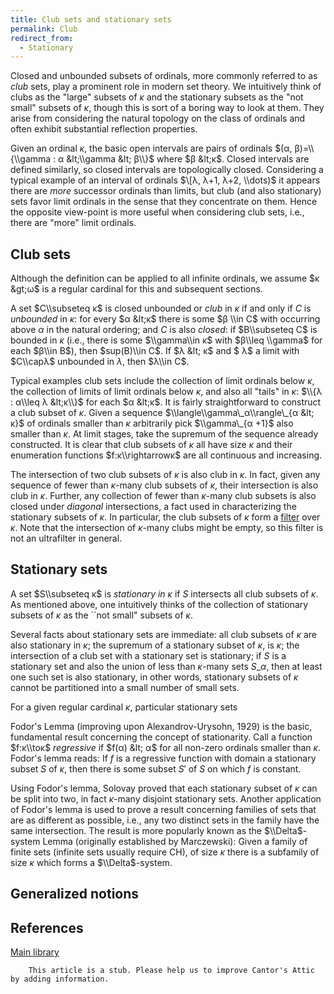 ```yaml
---
title: Club sets and stationary sets
permalink: Club
redirect_from:
  - Stationary
---
```


Closed and unbounded subsets of ordinals, more commonly referred to as
*club* sets, play a prominent role in modern set theory. We intuitively
think of clubs as the "large" subsets of $κ$ and the stationary
subsets as the "not small" subsets of $κ$, though this is sort of
a boring way to look at them. They arise from considering the natural
topology on the class of ordinals and often exhibit substantial
reflection properties.

Given an ordinal $κ$, the basic open intervals are pairs of
ordinals $(α, β)=\\{\\gamma : α &lt;\\gamma &lt;
β\\}$ where $β &lt;κ$. Closed intervals are defined
similarly, so closed intervals are topologically closed. Considering a
typical example of an interval of ordinals $\[λ, λ+1,
λ+2, \\dots)$ it appears there are *more* successor ordinals than
limits, but club (and also stationary) sets favor limit ordinals in the
sense that they concentrate on them. Hence the opposite view-point is
more useful when considering club sets, i.e., there are "more" limit
ordinals.

## Club sets

Although the definition can be applied to all infinite ordinals, we
assume $κ &gt;ω$ is a regular cardinal for this and
subsequent sections.

A set $C\\subseteq κ$ is closed unbounded or *club* in $κ$
if and only if $C$ is *unbounded* in $κ$: for every $α
&lt;κ$ there is some $β \\in C$ with occurring above
$α$ in the natural ordering; and $C$ is also *closed*: if
$B\\subseteq C$ is bounded in $κ$ (i.e., there is some
$\\gamma\\in κ$ with $β\\leq \\gamma$ for each $β\\in
B$), then $sup(B)\\in C$. If $λ &lt; κ$ and $ λ$ a
limit with $C\\capλ$ unbounded in $λ$, then $λ\\in
C$.

Typical examples club sets include the collection of limit ordinals
below $κ$, the collection of limits of limit ordinals below
$κ$, and also all "tails" in $κ$: $\\{λ :
α\\leq λ &lt;κ\\}$ for each $α &lt;κ$. It
is fairly straightforward to construct a club subset of $κ$. Given
a sequence $\\langle\\gamma\_α\\rangle\_{α &lt; κ}$ of
ordinals smaller than $κ$ arbitrarily pick $\\gamma\_{α +1}$
also smaller than $κ$. At limit stages, take the supremum of the
sequence already constructed. It is clear that club subsets of $κ$
all have size $κ$ and their enumeration functions
$f:κ\\rightarrowκ$ are all continuous and increasing.

The intersection of two club subsets of $κ$ is also club in
$κ$. In fact, given any sequence of fewer than $κ$-many club
subsets of $κ$, their intersection is also club in $κ$.
Further, any collection of fewer than $κ$-many club subsets is
also closed under *diagonal* intersections, a fact used in
characterizing the stationary subsets of $κ$. In particular, the
club subsets of $κ$ form a
[filter](Filter "Filter")
over $κ$. Note that the intersection of $κ$-many clubs might
be empty, so this filter is not an ultrafilter in general.

## Stationary sets

A set $S\\subseteq κ$ is *stationary in $κ$* if $S$
intersects all club subsets of $κ$. As mentioned above, one
intuitively thinks of the collection of stationary subsets of $κ$
as the \`\`not small" subsets of $κ$.

Several facts about stationary sets are immediate: all club subsets of
$κ$ are also stationary in $κ$; the supremum of a stationary
subset of $κ$, is $κ$; the intersection of a club set with a
stationary set is stationary; if $S$ is a stationary set and also the
union of less than $κ$-many sets $S\_α$, then at least one
such set is also stationary, in other words, stationary subsets of
$κ$ cannot be partitioned into a small number of small sets.

For a given regular cardinal $κ$, particular stationary sets

  
Fodor's Lemma (improving upon Alexandrov-Urysohn, 1929) is the basic,
fundamental result concerning the concept of stationarity. Call a
function $f:κ\\toκ$ *regressive* if $f(α) &lt;
α$ for all non-zero ordinals smaller than $κ$. Fodor's lemma
reads: If $f$ is a regressive function with domain a stationary subset
$S$ of $κ$, then there is some subset $S'$ of $S$ on which $f$ is
constant.

Using Fodor's lemma, Solovay proved that each stationary subset of
$κ$ can be split into two, in fact $κ$-many disjoint
stationary sets. Another application of Fodor's lemma is used to prove a
result concerning families of sets that are as different as possible,
i.e., any two distinct sets in the family have the same intersection.
The result is more popularly known as the $\\Delta$-system Lemma
(originally established by Marczewski): Given a family of finite sets
(infinite sets usually require CH), of size $κ$ there is a
subfamily of size $κ$ which forms a $\\Delta$-system.

## Generalized notions

## References

[Main
library](Library "Library")

  

        This article is a stub. Please help us to improve Cantor's Attic by adding information.


